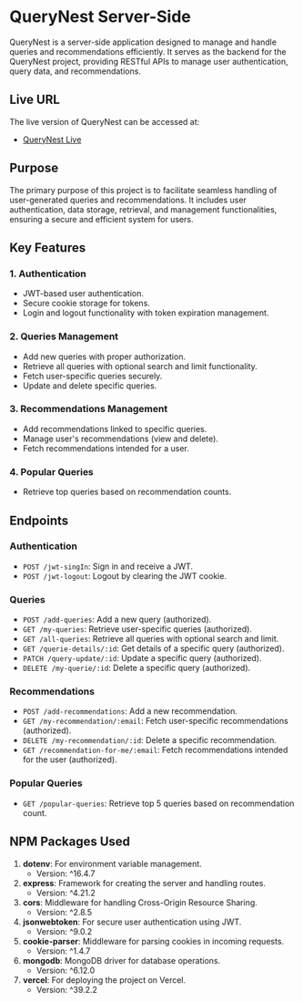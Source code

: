 # QueryNest Server-Side

QueryNest is a server-side application designed to manage and handle queries and recommendations efficiently. It serves as the backend for the QueryNest project, providing RESTful APIs to manage user authentication, query data, and recommendations.

## Live URL
The live version of QueryNest can be accessed at:

- [QueryNest Live](https://querynest-8df96.web.app)

## Purpose
The primary purpose of this project is to facilitate seamless handling of user-generated queries and recommendations. It includes user authentication, data storage, retrieval, and management functionalities, ensuring a secure and efficient system for users.

## Key Features

### 1. **Authentication**
- JWT-based user authentication.
- Secure cookie storage for tokens.
- Login and logout functionality with token expiration management.

### 2. **Queries Management**
- Add new queries with proper authorization.
- Retrieve all queries with optional search and limit functionality.
- Fetch user-specific queries securely.
- Update and delete specific queries.

### 3. **Recommendations Management**
- Add recommendations linked to specific queries.
- Manage user's recommendations (view and delete).
- Fetch recommendations intended for a user.

### 4. **Popular Queries**
- Retrieve top queries based on recommendation counts.

## Endpoints
### Authentication
- `POST /jwt-singIn`: Sign in and receive a JWT.
- `POST /jwt-logout`: Logout by clearing the JWT cookie.

### Queries
- `POST /add-queries`: Add a new query (authorized).
- `GET /my-queries`: Retrieve user-specific queries (authorized).
- `GET /all-queries`: Retrieve all queries with optional search and limit.
- `GET /querie-details/:id`: Get details of a specific query (authorized).
- `PATCH /query-update/:id`: Update a specific query (authorized).
- `DELETE /my-querie/:id`: Delete a specific query (authorized).

### Recommendations
- `POST /add-recommendations`: Add a new recommendation.
- `GET /my-recommendation/:email`: Fetch user-specific recommendations (authorized).
- `DELETE /my-recommendation/:id`: Delete a specific recommendation.
- `GET /recommendation-for-me/:email`: Fetch recommendations intended for the user (authorized).

### Popular Queries
- `GET /popular-queries`: Retrieve top 5 queries based on recommendation count.

## NPM Packages Used

1. **dotenv**: For environment variable management.
   - Version: ^16.4.7
2. **express**: Framework for creating the server and handling routes.
   - Version: ^4.21.2
3. **cors**: Middleware for handling Cross-Origin Resource Sharing.
   - Version: ^2.8.5
4. **jsonwebtoken**: For secure user authentication using JWT.
   - Version: ^9.0.2
5. **cookie-parser**: Middleware for parsing cookies in incoming requests.
   - Version: ^1.4.7
6. **mongodb**: MongoDB driver for database operations.
   - Version: ^6.12.0
7. **vercel**: For deploying the project on Vercel.
   - Version: ^39.2.2